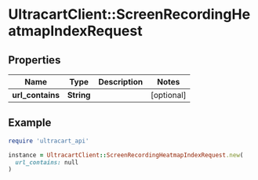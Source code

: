 # UltracartClient::ScreenRecordingHeatmapIndexRequest

## Properties

| Name | Type | Description | Notes |
| ---- | ---- | ----------- | ----- |
| **url_contains** | **String** |  | [optional] |

## Example

```ruby
require 'ultracart_api'

instance = UltracartClient::ScreenRecordingHeatmapIndexRequest.new(
  url_contains: null
)
```

